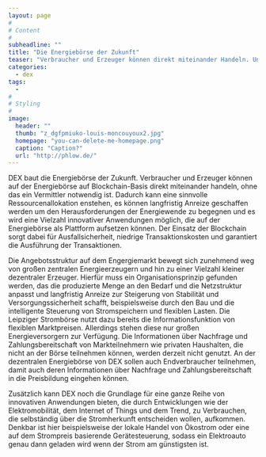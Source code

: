 ```yaml
---
layout: page
#
# Content
#
subheadline: ""
title: "Die Energiebörse der Zukunft"
teaser: "Verbraucher und Erzeuger können direkt miteinander Handeln. Und das bei 100% Ausfallsicherheit und geringen Transaktionskosten."
categories:
  - dex
tags:
  - 
#
# Styling
#
image:
  header: ""
  thumb: "z_dgfpmiuko-louis-moncouyoux2.jpg"
  homepage: "you-can-delete-me-homepage.png"
  caption: "Caption?"
  url: "http://phlow.de/"
---
```



DEX baut die Energiebörse der Zukunft.
Verbraucher und Erzeuger können auf der Energiebörse auf Blockchain-Basis direkt miteinander
handeln, ohne das ein Vermittler notwendig ist. Dadurch kann eine sinnvolle Ressourcenallokation
enstehen, es können langfristig Anreize geschaffen werden um den Herausforderungen der
Energiewende zu begegnen und es wird eine Vielzahl innovativer Anwendungen möglich, die auf
der Energiebörse als Plattform aufsetzen können.
Der Einsatz der Blockchain sorgt dabei für Ausfallsicherheit, niedrige Transaktionskosten und
garantiert die Ausführung der Transaktionen.



Die Angebotsstruktur auf dem Engergiemarkt bewegt sich zunehmend weg von großen zentralen
Energieerzeugern und hin zu einer Vielzahl kleiner dezentraler Erzeuger. Hierfür muss ein
Organisationsprinzip gefunden werden, das die produzierte Menge an den Bedarf und die
Netzstruktur anpasst und langfristig Anreize zur Steigerung von Stabilität und
Versorgungssicherheit schafft, beispielsweise durch den Bau und die intelligente Steuerung von
Stromspeichern und flexiblen Lasten. Die Leipziger Strombörse nutzt dazu bereits die
Informationsfunktion von flexiblen Marktpreisen. Allerdings stehen diese nur großen
Energieversorgern zur Verfügung. Die Informationen über Nachfrage und Zahlungsbereitschaft von
Markteilnehmern wie privaten Haushalten, die nicht an der Börse teilnehmen können, werden
derzeit nicht genutzt. An der dezentralen Energiebörse von DEX sollen auch Endverbraucher
teilnehmen, damit auch deren Informationen über Nachfrage und Zahlungsbereitschaft in die
Preisbildung eingehen können.



Zusätzlich kann DEX noch die Grundlage für eine ganze Reihe von innovativen Anwendungen
bieten, die durch Entwicklungen wie der Elektromobilität, dem Internet of Things und dem Trend,
zu Verbrauchen, die selbständig über die Stromherkunft entscheiden wollen, aufkommen. Denkbar
ist hier beispielsweise der lokale Handel von Ökostrom oder eine auf dem Strompreis basierende
Gerätesteuerung, sodass ein Elektroauto genau dann geladen wird wenn der Strom am günstigsten
ist.

 [1]: #
 [2]: #
 [3]: #
 [4]: #
 [5]: #
 [6]: #
 [7]: #
 [8]: #
 [9]: #
 [10]: #
